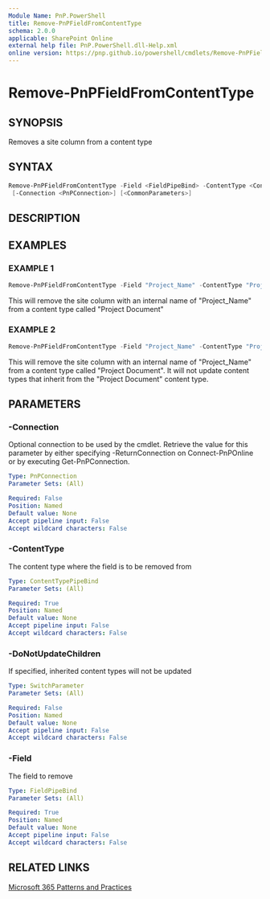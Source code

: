 ```yaml
---
Module Name: PnP.PowerShell
title: Remove-PnPFieldFromContentType
schema: 2.0.0
applicable: SharePoint Online
external help file: PnP.PowerShell.dll-Help.xml
online version: https://pnp.github.io/powershell/cmdlets/Remove-PnPFieldFromContentType.html
---
```

 
# Remove-PnPFieldFromContentType

## SYNOPSIS
Removes a site column from a content type

## SYNTAX

```powershell
Remove-PnPFieldFromContentType -Field <FieldPipeBind> -ContentType <ContentTypePipeBind> [-DoNotUpdateChildren]
 [-Connection <PnPConnection>] [<CommonParameters>]
```

## DESCRIPTION

## EXAMPLES

### EXAMPLE 1
```powershell
Remove-PnPFieldFromContentType -Field "Project_Name" -ContentType "Project Document"
```

This will remove the site column with an internal name of "Project_Name" from a content type called "Project Document"

### EXAMPLE 2
```powershell
Remove-PnPFieldFromContentType -Field "Project_Name" -ContentType "Project Document" -DoNotUpdateChildren
```

This will remove the site column with an internal name of "Project_Name" from a content type called "Project Document". It will not update content types that inherit from the "Project Document" content type.

## PARAMETERS

### -Connection
Optional connection to be used by the cmdlet. Retrieve the value for this parameter by either specifying -ReturnConnection on Connect-PnPOnline or by executing Get-PnPConnection.

```yaml
Type: PnPConnection
Parameter Sets: (All)

Required: False
Position: Named
Default value: None
Accept pipeline input: False
Accept wildcard characters: False
```

### -ContentType
The content type where the field is to be removed from

```yaml
Type: ContentTypePipeBind
Parameter Sets: (All)

Required: True
Position: Named
Default value: None
Accept pipeline input: False
Accept wildcard characters: False
```

### -DoNotUpdateChildren
If specified, inherited content types will not be updated

```yaml
Type: SwitchParameter
Parameter Sets: (All)

Required: False
Position: Named
Default value: None
Accept pipeline input: False
Accept wildcard characters: False
```

### -Field
The field to remove

```yaml
Type: FieldPipeBind
Parameter Sets: (All)

Required: True
Position: Named
Default value: None
Accept pipeline input: False
Accept wildcard characters: False
```



## RELATED LINKS

[Microsoft 365 Patterns and Practices](https://aka.ms/m365pnp)

